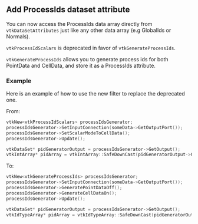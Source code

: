## Add ProcessIds dataset attribute

You can now access the ProcessIds data array directly from `vtkDataSetAttributes`
just like any other data array (e.g GlobalIds or Normals).

`vtkProcessIdScalars` is deprecated in favor of `vtkGenerateProcessIds`.

`vtkGenerateProcessIds` allows you to generate process ids for both PointData
and CellData, and store it as a ProcessIds attribute.

### Example

Here is an example of how to use the new filter to replace the deprecated one.

From:
```cpp
vtkNew<vtkProcessIdScalars> processIdsGenerator;
processIdsGenerator->SetInputConnection(someData->GetOutputPort());
processIdsGenerator->SetScalarModeToCellData();
processIdsGenerator->Update();

vtkDataSet* pidGeneratorOutput = processIdsGenerator->GetOutput();
vtkIntArray* pidArray = vtkIntArray::SafeDownCast(pidGeneratorOutput->GetCellData()->GetArray("ProcessId"));
```

To:
```cpp
vtkNew<vtkGenerateProcessIds> processIdsGenerator;
processIdsGenerator->SetInputConnection(someData->GetOutputPort());
processIdsGenerator->GeneratePointDataOff();
processIdsGenerator->GenerateCellDataOn();
processIdsGenerator->Update();

vtkDataSet* pidGeneratorOutput = processIdsGenerator->GetOutput();
vtkIdTypeArray* pidArray = vtkIdTypeArray::SafeDownCast(pidGeneratorOutput->GetCellData()->GetProcessIds());
```
